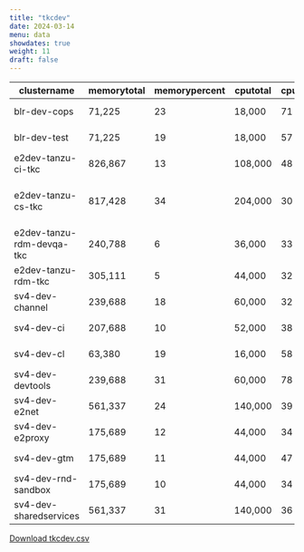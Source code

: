 ```yaml
---
title: "tkcdev"
date: 2024-03-14
menu: data
showdates: true
weight: 11
draft: false
---
```

<!--more-->
| clustername               | memorytotal | memorypercent | cputotal | cpupercent | nodecount | health  | message                     |
| ------------------------- | ----------- | ------------- | -------- | ---------- | --------- | ------- | --------------------------- |
| blr-dev-cops              |      71,225 |            23 |   18,000 |         71 |         6 | HEALTHY | Cluster is healthy          |
| blr-dev-test              |      71,225 |            19 |   18,000 |         57 |         6 | HEALTHY | Cluster is healthy          |
| e2dev-tanzu-ci-tkc        |     826,867 |            13 |  108,000 |         48 |         9 | HEALTHY | Cluster is healthy          |
| e2dev-tanzu-cs-tkc        |     817,428 |            34 |  204,000 |         30 |        27 | WARNING | 1 node is in WARNING state. |
| e2dev-tanzu-rdm-devqa-tkc |     240,788 |             6 |   36,000 |         33 |         6 | HEALTHY | Cluster is healthy          |
| e2dev-tanzu-rdm-tkc       |     305,111 |             5 |   44,000 |         32 |         7 | HEALTHY | Cluster is healthy          |
| sv4-dev-channel           |     239,688 |            18 |   60,000 |         32 |         9 | HEALTHY | Cluster is healthy          |
| sv4-dev-ci                |     207,688 |            10 |   52,000 |         38 |         8 | HEALTHY | Cluster is healthy          |
| sv4-dev-cl                |      63,380 |            19 |   16,000 |         58 |         5 | HEALTHY | Cluster is healthy          |
| sv4-dev-devtools          |     239,688 |            31 |   60,000 |         78 |         9 | HEALTHY | Cluster is healthy          |
| sv4-dev-e2net             |     561,337 |            24 |  140,000 |         39 |        11 | HEALTHY | Cluster is healthy          |
| sv4-dev-e2proxy           |     175,689 |            12 |   44,000 |         34 |         7 | HEALTHY | Cluster is healthy          |
| sv4-dev-gtm               |     175,689 |            11 |   44,000 |         47 |         7 | HEALTHY | Cluster is healthy          |
| sv4-dev-rnd-sandbox       |     175,689 |            10 |   44,000 |         34 |         7 | HEALTHY | Cluster is healthy          |
| sv4-dev-sharedservices    |     561,337 |            31 |  140,000 |         36 |        11 | HEALTHY | Cluster is healthy          |
[Download tkcdev.csv](/csv/tkcdev.csv)
